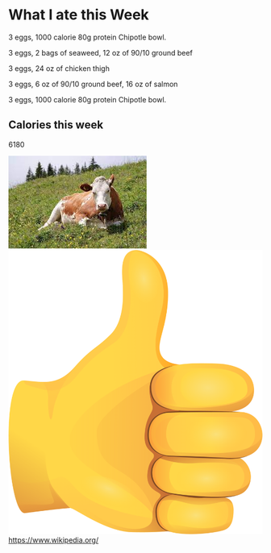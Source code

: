 <DOCTYPE HTML>
<body>
<h1>What I ate this Week </h1>
<div class="bookrealign" id="Monday".</pre></div>
<p> 3 eggs, 1000 calorie 80g protein Chipotle bowl. </p>
<div class="bookrealign" id="Tuesday".</pre></div>
<p> 3 eggs, 2 bags of seaweed, 12 oz of 90/10 ground beef </p>
<div class="bookrealign" id="Wednesday".</pre></div>
<p> 3 eggs, 24 oz of chicken thigh </p>
<div class="bookrealign" id="Thursday".</pre></div>
<p> 3 eggs, 6 oz of 90/10 ground beef, 16 oz of salmon </p>
<div class="bookrealign" id="Friday".</pre></div>
<p> 3 eggs, 1000 calorie 80g protein Chipotle bowl. </p>
<h2> Calories this week </h2>
<p> 6180 </p>
<img src="cow.jpg"> </img>
<img src="thumb.jpg"> </img>
<a href="url"> https://www.wikipedia.org/ </a>






</body>
